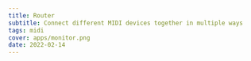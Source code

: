 ```yaml
---
title: Router
subtitle: Connect different MIDI devices together in multiple ways
tags: midi
cover: apps/monitor.png
date: 2022-02-14
---
```


<client-only>
  <midi-router />
</client-only>
